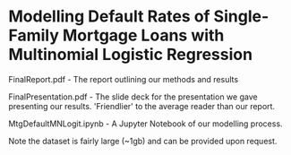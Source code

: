 # Modelling Default Rates of Single-Family Mortgage Loans with Multinomial Logistic Regression

FinalReport.pdf - The report outlining our methods and results

FinalPresentation.pdf - The slide deck for the presentation we gave presenting our results. 'Friendlier' to the average reader than our report.

MtgDefaultMNLogit.ipynb - A Jupyter Notebook of our modelling process.

Note the dataset is fairly large (~1gb) and can be provided upon request.
